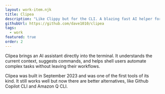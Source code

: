 ```yaml
---
layout: work-item.njk
title: Clipea
description: "Like Clippy but for the CLI. A blazing fast AI helper for your command line."
githubUrl: https://github.com/dave1010/clipea
tags:
  - work
featured: true
order: 2
---
```

Clipea brings an AI assistant directly into the terminal. It understands the current context, suggests commands, and helps
shell users automate complex tasks without leaving their workflows.

Clipea was built in September 2023 and was one of the first tools of its kind. It still works well but now there are better alternatives, like Github Copilot CLI and Amazon Q CLI.

